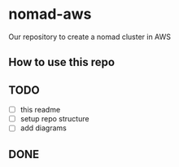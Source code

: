 # nomad-aws
Our repository to create a nomad cluster in AWS

## How to use this repo

## TODO
- [ ] this readme
- [ ] setup repo structure
- [ ] add diagrams

## DONE

